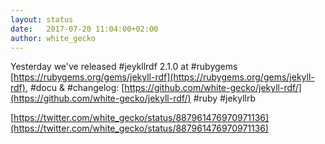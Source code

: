 ```yaml
---
layout: status
date:   2017-07-20 11:04:00+02:00
author: white_gecko
---
```


Yesterday we've released #jeykllrdf 2.1.0 at #rubygems [https://rubygems.org/gems/jekyll-rdf](https://rubygems.org/gems/jekyll-rdf), #docu & #changelog: [https://github.com/white-gecko/jekyll-rdf/](https://github.com/white-gecko/jekyll-rdf/) #ruby #jekyllrb

[https://twitter.com/white_gecko/status/887961476970971136](https://twitter.com/white_gecko/status/887961476970971136)

